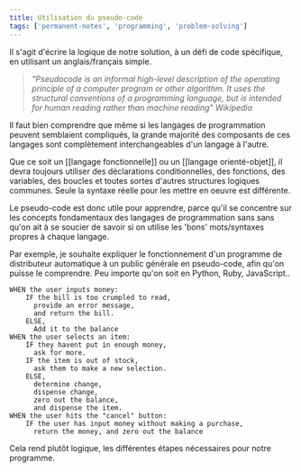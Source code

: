 ```yaml
---
title: Utilisation du pseudo-code
tags: ['permanent-notes', 'programming', 'problem-solving']
---
```


Il s'agit d'écrire la logique de notre solution, à un défi de code spécifique, en utilisant un anglais/français simple.

> *"Pseudocode is an informal high-level description of the operating principle of a computer program or other algorithm. It uses the structural conventions of a programming language, but is intended for human reading rather than machine reading" Wikipedia*

Il faut bien comprendre que même si les langages de programmation peuvent semblaient compliqués, la grande majorité des composants de ces langages sont complètement interchangeables d'un langage à l'autre.

Que ce soit un [[langage fonctionnelle]] ou un [[langage orienté-objet]], il devra toujours utiliser des déclarations conditionnelles, des fonctions, des variables, des boucles et toutes sortes d'autres structures logiques communes. Seule la syntaxe réelle pour les mettre en oeuvre est différente.

Le pseudo-code est donc utile pour apprendre, parce qu'il se concentre sur les concepts fondamentaux des langages de programmation sans sans qu'on ait à se soucier de savoir si on utilise les 'bons' mots/syntaxes propres à chaque langage.

Par exemple, je souhaite expliquer le fonctionnement d'un programme de distributeur automatique à un public générale en pseudo-code, afin qu'on puisse le comprendre. Peu importe qu'on soit en Python, Ruby, JavaScript..

```
WHEN the user inputs money: 
	IF the bill is too crumpled to read, 
	  provide an error message, 
	  and return the bill. 
	ELSE, 
	  Add it to the balance 
WHEN the user selects an item: 
	IF they havent put in enough money,
	  ask for more. 
	IF the item is out of stock,
	  ask them to make a new selection. 
	ELSE,
	  determine change, 
	  dispense change, 
	  zero out the balance, 
	  and dispense the item. 
WHEN the user hits the "cancel" button: 
	IF the user has input money without making a purchase, 
	  return the money, and zero out the balance
```

Cela rend plutôt logique, les différentes étapes nécessaires pour notre programme.